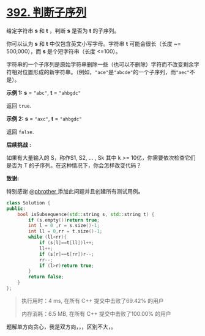 # [392. 判断子序列](https://leetcode-cn.com/problems/is-subsequence/)

给定字符串 **s** 和 **t** ，判断 **s** 是否为 **t** 的子序列。

你可以认为 **s** 和 **t** 中仅包含英文小写字母。字符串 **t** 可能会很长（长度 ~= 500,000），而 **s** 是个短字符串（长度 <=100）。

字符串的一个子序列是原始字符串删除一些（也可以不删除）字符而不改变剩余字符相对位置形成的新字符串。（例如，`"ace"`是`"abcde"`的一个子序列，而`"aec"`不是）。

**示例 1:**
 **s** = `"abc"`, **t** = `"ahbgdc"`

返回 `true`.

**示例 2:**
 **s** = `"axc"`, **t** = `"ahbgdc"`

返回 `false`.

**后续挑战** **:**

如果有大量输入的 S，称作S1, S2, ... , Sk 其中 k >= 10亿，你需要依次检查它们是否为 T 的子序列。在这种情况下，你会怎样改变代码？

**致谢:**

特别感谢 [@pbrother ](https://leetcode.com/pbrother/)添加此问题并且创建所有测试用例。

```c++
class Solution {
public:
    bool isSubsequence(std::string s, std::string t) {
        if (s.empty())return true;
        int l = 0 ,r = s.size()-1;
        int ll = 0,rr = t.size()-1;
        while (ll<rr){
            if (s[l]==t[ll])l++;
            ll++;
            if (s[r]==t[rr])r--;
            rr--;
            if (l>r)return true;
        }
        return false;
    }
};
```

> 执行用时：4 ms, 在所有 C++ 提交中击败了69.42% 的用户
>
> 内存消耗：6.5 MB, 在所有 C++ 提交中击败了100.00% 的用户

题解单方向贪心，我是双方向，，，区别不大，。
